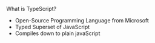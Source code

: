 What is TypeScript?
- Open-Source Programming Language from Microsoft
- Typed Superset of JavaScript
- Compiles down to plain javaScript